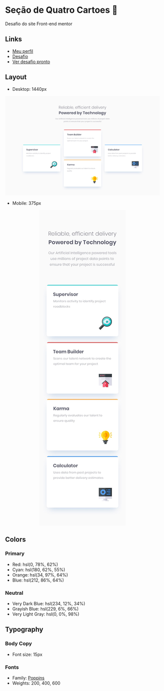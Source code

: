 # Seção de Quatro Cartoes :card_index:

Desafio do site Front-end mentor

## Links

- [Meu perfil](https://github.com/EriickW)
- [Desafio](https://www.frontendmentor.io/challenges/four-card-feature-section-weK1eFYK)
- [Ver desafio pronto](https://eriickw.github.io/Secao_de_quatro_cartoes/)

## Layout

- Desktop: 1440px

<img src="screenshot/desktop-design.jpg">



- Mobile: 375px

<div align="center" ><img src="screenshot/mobile-design.jpg"></div>

## Colors

### Primary

- Red: hsl(0, 78%, 62%)
- Cyan: hsl(180, 62%, 55%)
- Orange: hsl(34, 97%, 64%)
- Blue: hsl(212, 86%, 64%)

### Neutral

- Very Dark Blue: hsl(234, 12%, 34%)
- Grayish Blue: hsl(229, 6%, 66%)
- Very Light Gray: hsl(0, 0%, 98%)

## Typography

### Body Copy

- Font size: 15px

### Fonts

- Family: [Poppins](https://fonts.google.com/specimen/Poppins)
- Weights: 200, 400, 600
